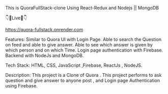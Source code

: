 This is QuoraFullStack-clone Using React-Redux and Nodejs || MongoDB 

👇🔴Live🔴👇

https://quora-fullstack.onrender.com

Features:
Similar to Quora UI with Login Page.
Able to search the Question on feed and able to give answer.
Able to see which answer is given by which person and on which Time.
Login page authentication with Firebase.
Backend with NodeJs and MongoDB.

Tech Stack:   HTML, CSS, JavaScript ,Firebase,  ReactJs , NodeJS.

Description:  This project is a Clone of Quora . This project performs to ask question and give answer to anyone post , and Login page Authentication using Firebase.
